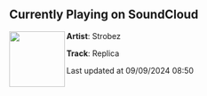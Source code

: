 ## Currently Playing on SoundCloud

[<img align="left" width="100" src="https://i1.sndcdn.com/artworks-2uLX8lHVz0hVHS3m-d2pllg-t500x500.jpg">](https://soundcloud.com/strobez-music/replica)

**Artist**: Strobez 

**Track**: Replica

Last updated at 09/09/2024 08:50
